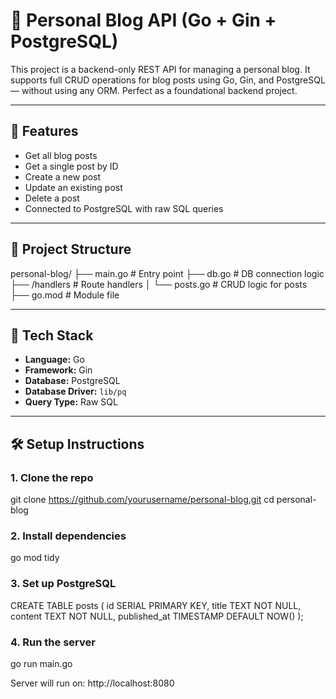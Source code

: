 # 📝 Personal Blog API (Go + Gin + PostgreSQL)

This project is a backend-only REST API for managing a personal blog. It supports full CRUD operations for blog posts using Go, Gin, and PostgreSQL — without using any ORM. Perfect as a foundational backend project.

---

## 🚀 Features

- Get all blog posts
- Get a single post by ID
- Create a new post
- Update an existing post
- Delete a post
- Connected to PostgreSQL with raw SQL queries

---

## 📁 Project Structure

personal-blog/
├── main.go # Entry point
├── db.go # DB connection logic
├── /handlers # Route handlers
│ └── posts.go # CRUD logic for posts
├── go.mod # Module file

---

## 🔧 Tech Stack

- **Language:** Go
- **Framework:** Gin
- **Database:** PostgreSQL
- **Database Driver:** `lib/pq`
- **Query Type:** Raw SQL

---

## 🛠 Setup Instructions

### 1. Clone the repo

git clone https://github.com/yourusername/personal-blog.git
cd personal-blog

### 2. Install dependencies

go mod tidy

### 3. Set up PostgreSQL

CREATE TABLE posts (
id SERIAL PRIMARY KEY,
title TEXT NOT NULL,
content TEXT NOT NULL,
published_at TIMESTAMP DEFAULT NOW()
);

### 4. Run the server

go run main.go

Server will run on:
http://localhost:8080
